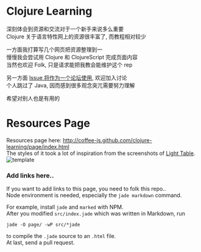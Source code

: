   
# Clojure Learning  
  
深刻体会到资源和交流对于一个新手来说多么重要  
Clojure 关于语言特性网上的资源很丰富了, 而教程相对较少  
  
一方面我打算写几个网页把资源整理到一  
慢慢我会尝试用 Clojure 和 ClojureScript 完成页面内容  
当然也欢迎 Folk, 只是请求能把我教会能维护这个 rep  
  
另一方面 [Issue 将作为一个论坛使用](https://github.com/coffee-js/clojure-learning/issues), 欢迎加入讨论  
个人跳过了 Java, 因而感到很多观念突兀需要努力理解  
  
希望对别人也是有用的

# Resources Page

Resources page here: http://coffee-js.github.com/clojure-learning/page/index.html  
The styles of it took a lot of inspiration from the screenshots of [Light Table][light-table].  
![template](http://www.chris-granger.com/images/020/code.png)

[light-table]: http://coffee-js.github.com/clojure-learning/page/index.html

### Add links here..

If you want to add links to this page, you need to folk this repo..  
Node environment is needed, especially the `jade markdown` command.  

For example, install `jade` and `marked` with NPM.  
After you modified `src/index.jade` which was written in Markdown, run

```
jade -O page/ -wP src/*jade
```

to compile the `.jade` source to an `.html` file.  
At last, send a pull request.